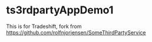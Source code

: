 ts3rdpartyAppDemo1
==================

This is for Tradeshift, fork from https://github.com/rolfnjorjensen/SomeThirdPartyService
